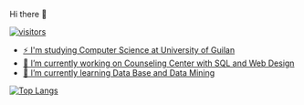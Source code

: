 Hi there 👋

<a href="https://www.linkedin.com/in/sara-mazaheri/">

![visitors](https://visitor-badge.laobi.icu/badge?page_id=saramazaheri)
<br>

- ⚡ I'm studying Computer Science at University of Guilan
- 🔭 I’m currently working on Counseling Center with SQL and Web Design
- 🌱 I’m currently learning Data Base and Data Mining

[![Top Langs](https://github-readme-stats.vercel.app/api/top-langs/?username=saramazaheri&layout=compact)](https://github.com/anuraghazra/github-readme-stats)

